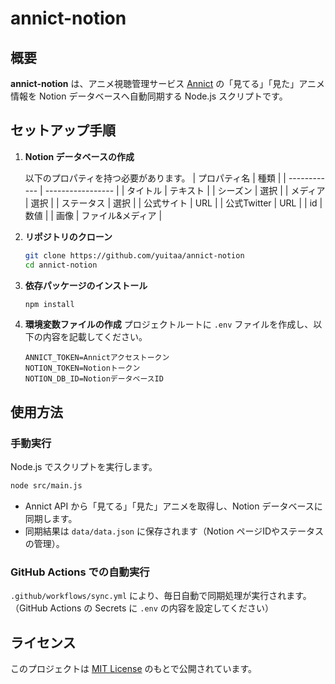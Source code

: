 # annict-notion
## 概要
**annict-notion** は、アニメ視聴管理サービス [Annict](https://annict.com/) の「見てる」「見た」アニメ情報を Notion データベースへ自動同期する Node.js スクリプトです。

## セットアップ手順
1. **Notion データベースの作成**

   以下のプロパティを持つ必要があります。
   | プロパティ名 | 種類              |
   | ------------ | ----------------- |
   | タイトル     | テキスト          |
   | シーズン     | 選択              |
   | メディア     | 選択              |
   | ステータス   | 選択              |
   | 公式サイト   | URL               |
   | 公式Twitter  | URL               |
   | id           | 数値              |
   | 画像         | ファイル&メディア |

2. **リポジトリのクローン**
   ```sh
   git clone https://github.com/yuitaa/annict-notion
   cd annict-notion
   ```

3. **依存パッケージのインストール**
   ```sh
   npm install
   ```

4. **環境変数ファイルの作成**
   プロジェクトルートに `.env` ファイルを作成し、以下の内容を記載してください。
   ```
   ANNICT_TOKEN=Annictアクセストークン
   NOTION_TOKEN=Notionトークン
   NOTION_DB_ID=NotionデータベースID
   ```

## 使用方法
### 手動実行
Node.js でスクリプトを実行します。

```sh
node src/main.js
```

- Annict API から「見てる」「見た」アニメを取得し、Notion データベースに同期します。
- 同期結果は `data/data.json` に保存されます（Notion ページIDやステータスの管理）。

### GitHub Actions での自動実行
`.github/workflows/sync.yml` により、毎日自動で同期処理が実行されます。
（GitHub Actions の Secrets に `.env` の内容を設定してください）

## ライセンス
このプロジェクトは [MIT License](LICENCE) のもとで公開されています。